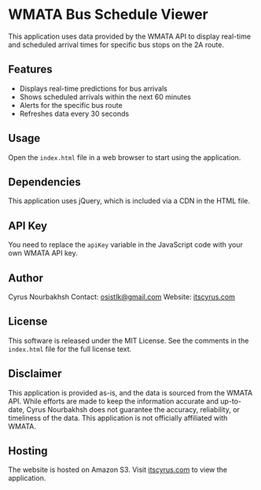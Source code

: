 # WMATA Bus Schedule Viewer

This application uses data provided by the WMATA API to display real-time and scheduled arrival times for specific bus stops on the 2A route.

## Features

- Displays real-time predictions for bus arrivals
- Shows scheduled arrivals within the next 60 minutes
- Alerts for the specific bus route
- Refreshes data every 30 seconds

## Usage

Open the `index.html` file in a web browser to start using the application.

## Dependencies

This application uses jQuery, which is included via a CDN in the HTML file.

## API Key

You need to replace the `apiKey` variable in the JavaScript code with your own WMATA API key.

## Author

Cyrus Nourbakhsh
Contact: osistlk@gmail.com
Website: [itscyrus.com](http://itscyrus.com)

## License

This software is released under the MIT License. See the comments in the `index.html` file for the full license text.

## Disclaimer

This application is provided as-is, and the data is sourced from the WMATA API. While efforts are made to keep the information accurate and up-to-date, Cyrus Nourbakhsh does not guarantee the accuracy, reliability, or timeliness of the data. This application is not officially affiliated with WMATA.

## Hosting

The website is hosted on Amazon S3. Visit [itscyrus.com](http://itscyrus.com) to view the application.
